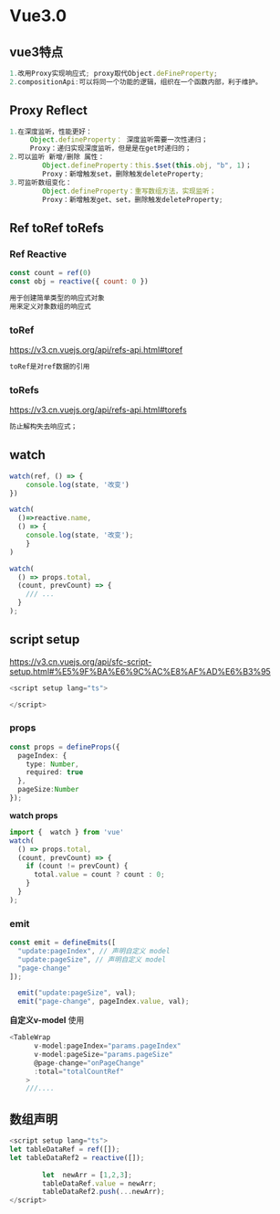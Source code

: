 # Vue3.0

## vue3特点

```js
1.改用Proxy实现响应式; proxy取代Object.deFineProperty;
2.compositionApi:可以将同一个功能的逻辑，组织在一个函数内部，利于维护。
```

## Proxy Reflect

```js
1.在深度监听，性能更好：
	 Object.defineProperty： 深度监听需要一次性递归；
	 Proxy：递归实现深度监听，但是是在get时递归的；
2.可以监听 新增/删除 属性：
		Object.defineProperty：this.$set(this.obj, "b", 1)；
		Proxy：新增触发set，删除触发deleteProperty;
3.可监听数组变化：
		Object.defineProperty：重写数组方法，实现监听；
		Proxy：新增触发get、set，删除触发deleteProperty;
```



## Ref toRef toRefs



### Ref Reactive

```js
const count = ref(0)
const obj = reactive({ count: 0 })

用于创建简单类型的响应式对象
用来定义对象数组的响应式
```

### toRef

https://v3.cn.vuejs.org/api/refs-api.html#toref

```js
toRef是对ref数据的引用
```

### toRefs

https://v3.cn.vuejs.org/api/refs-api.html#torefs

```js
防止解构失去响应式；
```



## watch

```typescript
watch(ref, () => {
    console.log(state, '改变')
})

watch(
  ()=>reactive.name, 
  () => {
    console.log(state, '改变');
	}
)

watch(
  () => props.total,
  (count, prevCount) => {
  	/// ...
  }
);
```



## script setup

https://v3.cn.vuejs.org/api/sfc-script-setup.html#%E5%9F%BA%E6%9C%AC%E8%AF%AD%E6%B3%95

```typescript
<script setup lang="ts">

</script>
```



### props

```typescript
const props = defineProps({
  pageIndex: {
    type: Number,
    required: true
  },
  pageSize:Number
});
```

**watch props**

```typescript
import {  watch } from 'vue'
watch(
  () => props.total,
  (count, prevCount) => {
    if (count != prevCount) {
      total.value = count ? count : 0;
    }
  }
);

```

### emit

```typescript
const emit = defineEmits([
  "update:pageIndex", // 声明自定义 model
  "update:pageSize", // 声明自定义 model
  "page-change"
]);

  emit("update:pageSize", val);
  emit("page-change", pageIndex.value, val);


```

**自定义v-model** 使用

```typescript
<TableWrap
      v-model:pageIndex="params.pageIndex"
      v-model:pageSize="params.pageSize"
      @page-change="onPageChange"
      :total="totalCountRef"
    > 
    ///....
```



## 数组声明

```typescript
<script setup lang="ts">
let tableDataRef = ref([]);
let tableDataRef2 = reactive([]);
		
		let  newArr = [1,2,3];
		tableDataRef.value = newArr;
		tableDataRef2.push(...newArr);
</script>
```

